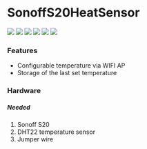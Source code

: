 # SonoffS20HeatSensor
![](https://img.shields.io/github/stars/mariusgrams/Sonoff20HeatSensor) ![](https://img.shields.io/github/watchers/mariusgrams/Sonoff20HeatSensor) ![](https://img.shields.io/github/forks/mariusgrams/Sonoff20HeatSensor) ![](https://img.shields.io/github/issues/mariusgrams/Sonoff20HeatSensor) ![](https://img.shields.io/github/issues-pr/mariusgrams/Sonoff20HeatSensor) ![](https://img.shields.io/github/license/mariusgrams/Sonoff20HeatSensor)

### Features

- Configurable temperature via WIFI AP
- Storage of the last set temperature

### Hardware
##### Needed
1. Sonoff S20
2. DHT22 temperature sensor
3. Jumper wire

